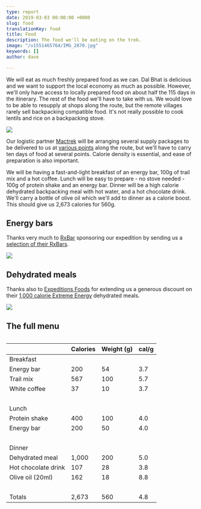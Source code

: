 ```yaml
---
type: report
date: 2019-03-03 00:00:00 +0000
slug: food
translationKey: food
title: Food
description: The food we'll be eating on the trek.
image: "/v1551465764/IMG_2870.jpg"
keywords: []
author: dave

---
```


We will eat as much freshly prepared food as we can. Dal Bhat is delicious and we want to support the local economy as much as possible. However, we'll only have access to locally prepared food on about half the 115 days in the itinerary. The rest of the food we'll have to take with us. We would love to be able to resupply at shops along the route, but the remote villages rarely sell backpacking compatible food. It's not really possible to cook lentils and rice on a backpacking stove. 

![](https://res.cloudinary.com/wildernessprime/image/upload/w_800,dpr_auto/v1551710343/IMG_2289.jpg)

Our logistic partner [Mactrek](http://www.mactreks.com/) will be arranging several supply packages to be delivered to us at [various points](/expeditions/great-himalaya-trail/itinerary-resupply/) along the route, but we'll have to carry ten days of food at several points. Calorie density is essential, and ease of preparation is also important.

We will be having a fast-and-light breakfast of an energy bar, 100g of trail mix and a hot coffee. Lunch will be easy to prepare - no stove needed - 100g of protein shake and an energy bar. Dinner will be a high calorie dehydrated backpacking meal with hot water, and a hot chocolate drink. We'll carry a bottle of olive oil which we'll add to dinner as a calorie boost. This should give us 2,673 calories for 560g.

## Energy bars

Thanks very much to [RxBar](https://www.rxbar.com/) sponsoring our expedition by sending us a [selection of their RxBars](https://www.rxbar.com/shop/rxbar.html/).

![](https://res.cloudinary.com/wildernessprime/image/upload/w_800,dpr_auto/v1551711153/bs12thumbnail_1.jpg)

## Dehydrated meals

Thanks also to [Expeditions Foods](https://expeditionfoods.com/) for extending us a generous discount on their [1,000 calorie Extreme Energy](https://expeditionfoods.com/collections/1000kcal) dehydrated meals.

![](https://res.cloudinary.com/wildernessprime/image/upload/w_800,dpr_auto/v1551711026/spaghettibolognaise_1000_v4__orange_1000x1000.jpg)

## The full menu

<div style="width:100%; overflow:auto;">
<table class="tableizer-table">
<thead><tr class="tableizer-firstrow"><th></th><th>Calories</th><th>Weight (g)</th><th>cal/g</th></tr></thead><tbody>
 <tr><td>Breakfast</td><td>&nbsp;</td><td>&nbsp;</td><td>&nbsp;</td></tr>
 <tr><td>Energy bar</td><td>200</td><td>54</td><td>3.7</td></tr>
 <tr><td>Trail mix</td><td>567</td><td>100</td><td>5.7</td></tr>
 <tr><td>White coffee</td><td>37</td><td>10</td><td>3.7</td></tr>
 <tr><td>&nbsp;</td><td>&nbsp;</td><td>&nbsp;</td><td>&nbsp;</td></tr>
 <tr><td>Lunch</td><td>&nbsp;</td><td>&nbsp;</td><td>&nbsp;</td></tr>
 <tr><td>Protein shake</td><td>400</td><td>100</td><td>4.0</td></tr>
 <tr><td>Energy bar</td><td>200</td><td>50</td><td>4.0</td></tr>
 <tr><td>&nbsp;</td><td>&nbsp;</td><td>&nbsp;</td><td>&nbsp;</td></tr>
 <tr><td>Dinner</td><td>&nbsp;</td><td>&nbsp;</td><td>&nbsp;</td></tr>
 <tr><td>Dehydrated meal</td><td>1,000</td><td>200</td><td>5.0</td></tr>
 <tr><td>Hot chocolate drink</td><td>107</td><td>28</td><td>3.8</td></tr>
 <tr><td>Olive oil (20ml)</td><td>162</td><td>18</td><td>8.8</td></tr>
 <tr><td>&nbsp;</td><td>&nbsp;</td><td>&nbsp;</td><td>&nbsp;</td></tr>
 <tr><td>Totals</td><td>2,673</td><td>560</td><td>4.8</td></tr>
</tbody></table>
</div>

